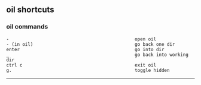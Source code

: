## oil shortcuts
### oil commands
```
-                                               open oil
- (in oil)                                      go back one dir
enter                                           go into dir
_                                               go back into working dir
ctrl c                                          exit oil
g.                                              toggle hidden
```
----------------------------------------------------------------------------------------------------------------
